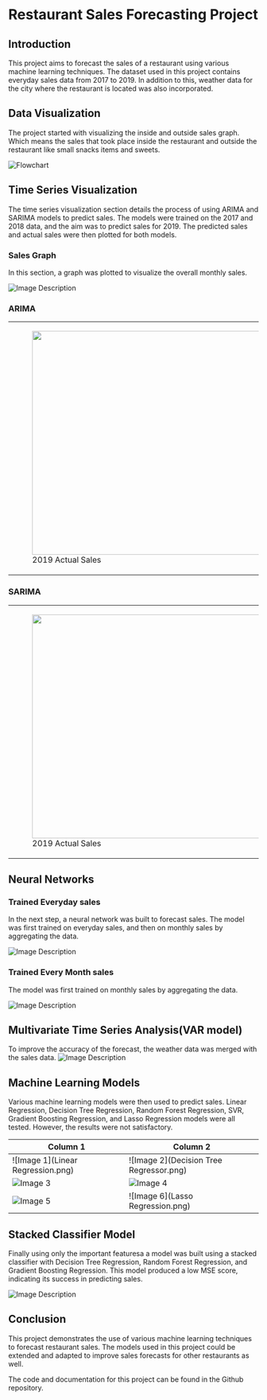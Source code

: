 # Restaurant Sales Forecasting Project

## Introduction
This project aims to forecast the sales of a restaurant using various machine learning techniques. The dataset used in this project contains everyday sales data from 2017 to 2019. In addition to this, weather data for the city where the restaurant is located was also incorporated.

## Data Visualization
The project started with visualizing the inside and outside sales graph.
Which means the sales that took place inside the restaurant and outside the restaurant like small snacks items and sweets.

![Flowchart](sales.png)

## Time Series Visualization
The time series visualization section details the process of using ARIMA and SARIMA models to predict sales. The models were trained on the 2017 and 2018 data, and the aim was to predict sales for 2019. The predicted sales and actual sales were then plotted for both models.
### Sales Graph
In this section, a graph was plotted to visualize the overall monthly sales.

<img src="Dataset Visualozation.png" alt="Image Description">


### ARIMA

<table>
  <tr>
    <td>
      <figure>
        <img src="2019 Actual Sales(ARIMA).png" width="600" height="450">
        <figcaption>2019 Actual Sales</figcaption>
      </figure>
    </td>
    <td>
      <figure>
        <img src="2019 Sales Forecast(ARIMA).png" width="600" height="450">
        <figcaption>2019 Sales Forecast</figcaption>
      </figure>
    </td>
  </tr>
</table>


### SARIMA

<table>
  <tr>
    <td>
      <figure>
        <img src="2019 Actual Sales(ARIMA).png" width="600" height="450">
        <figcaption>2019 Actual Sales</figcaption>
      </figure>
    </td>
    <td>
      <figure>
        <img src="2019 Sales Forecast(SARIMA).png" width="600" height="450">
        <figcaption>2019 Sales Forecast</figcaption>
      </figure>
    </td>
  </tr>
</table>


## Neural Networks

### Trained Everyday sales

In the next step, a neural network was built to forecast sales. The model was first trained on everyday sales, and then on monthly sales by aggregating the data.

<img src="Neural networks Trained everyday sales.png" alt="Image Description">

### Trained Every Month sales

The model was first trained on monthly sales by aggregating the data.

<img src="Neural networks Trained everymonth sales.png" alt="Image Description">


## Multivariate Time Series Analysis(VAR model)
To improve the accuracy of the forecast, the weather data was merged with the sales data. 
<img src="VAR model.png" alt="Image Description">


## Machine Learning Models
Various machine learning models were then used to predict sales. Linear Regression, Decision Tree Regression, Random Forest Regression, SVR, Gradient Boosting Regression, and Lasso Regression models were all tested. However, the results were not satisfactory.

| Column 1 | Column 2 |
| --------| --------|
| ![Image 1](Linear Regression.png) | ![Image 2](Decision Tree Regressor.png) |
| ![Image 3](RandomForestRegressor.png) | ![Image 4](SVR.png) |
| ![Image 5](GradientBoostingRegressor.png) | ![Image 6](Lasso Regression.png) |




## Stacked Classifier Model
Finally using only the important featuresa a model was built using a stacked classifier with Decision Tree Regression, Random Forest Regression, and Gradient Boosting Regression. This model produced a low MSE score, indicating its success in predicting sales.

<img src="Stacked classifier.png" alt="Image Description">



## Conclusion
This project demonstrates the use of various machine learning techniques to forecast restaurant sales. The models used in this project could be extended and adapted to improve sales forecasts for other restaurants as well.

The code and documentation for this project can be found in the Github repository.
